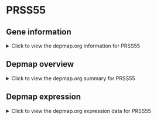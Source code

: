 <h1>PRSS55</h1>

<h2>Gene information</h2>
<details>
  <summary>Click to view the depmap.org information for PRSS55</summary>
  <iframe src="https://depmap.org/portal/gene/PRSS55?tab=about" style="border:none;width:100%;height:800px"></iframe>
</details>

<h2>Depmap overview</h2>
<details>
  <summary>Click to view the depmap.org summary for PRSS55</summary>
  <iframe src="https://depmap.org/portal/gene/PRSS55?tab=overview" style="border:none;width:100%;height:800px"></iframe>
</details>

<h2>Depmap expression</h2>
<details>
  <summary>Click to view the depmap.org expression data for PRSS55</summary>
  <iframe src="https://depmap.org/portal/gene/PRSS55?tab=characterization" style="border:none;width:100%;height:800px"></iframe>
</details>


<!--
<h2>Reactome Pathway diagram</h2>
<details>
  <summary>Click to view Reactome pathway for PRSS55</summary>
  PNAME
</details>
-->


